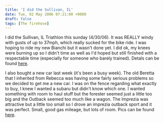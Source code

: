 ```yaml
---
title: 'I did the Sullivan, IL'
date: Tue, 02 May 2006 07:21:00 +0000
draft: false
tags: [The firehose]
---
```


I did the Sullivan, IL Triathlon this sunday (4/30/06). It was REALLY windy with gusts of up to 37mph, which really sucked for the bike ride. I was hoping to ride my new Bianchi but it wasn't done yet. I did ok, my knees were burning up so I didn't time as well as I'd hoped but still finished with a respectable time (especially for someone who barely trained). Detals can be found [here](http://www.onlineraceresults.com/race/view_individual.php?make_printable=1&bib_num=214&race_id=3182&type=result).  
  
  
I also bought a new car last week (it's been a busy week). The old Beretta that I inherited from Rebecca was having some fairly serious problems so we decided to get me a new car. I was on the fence regarding what exactly to buy, I knew I wanted a subaru but didn't know which one. I wanted something with room to haul stuff but the forester seemed just a little too big and the Outback seemed too much like a wagon. The Imprezia was attractive but a little too small so I drove an imprezia outback sport and it was perfect. Small, good gas mileage, but lots of room. Pics can be found [here](http://www.buraglio.com/pics/subaru/imprezia-outback/).